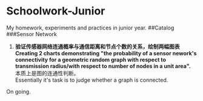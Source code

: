 # Schoolwork-Junior
My homework, experiments and practices in junior year.
##Catalog
###Sensor Network
1. **验证传感器网络连通概率与通信距离和节点个数的关系，绘制两幅图表**<br>
   **Creating 2 charts demonstrating "the probability of a sensor nework's connectivity for a geometric random graph with respect to
   transmission radius/with respect to number of nodes in a unit area".**<br>
   本质上是图的连通性判断。<br>
   Essentially it's task is to judge whether a graph is connected.<br>

On going.  
